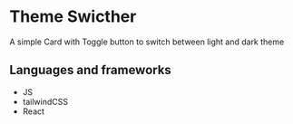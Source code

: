 # Theme Swicther
A simple Card with Toggle button to switch between light and dark theme

## Languages and frameworks
- JS
- tailwindCSS
- React
